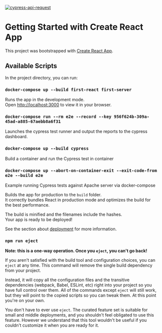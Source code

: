 [![cypress-api-request](https://img.shields.io/endpoint?url=https://dashboard.cypress.io/badge/detailed/yn1ycf/main&style=plastic&logo=cypress)](https://dashboard.cypress.io/projects/yn1ycf/runs)

# Getting Started with Create React App

This project was bootstrapped with [Create React App](https://github.com/facebook/create-react-app).

## Available Scripts

In the project directory, you can run:

### `docker-compose up --build first-react first-server`

Runs the app in the development mode.\
Open [http://localhost:3000](http://localhost:3000) to view it in your browser.

### `docker-compose run --rm e2e --record --key 956f624b-309a-45ad-a885-67aebb8a6f31`

Launches the cypress test runner and output the reports to the cypress dashboard.

### `docker-compose up --build cypress`

Build a container and run the Cypress test in container

### `docker-compose up --abort-on-container-exit --exit-code-from e2e --build e2e`

Example running Cypress tests against Apache server via docker-compose

Builds the app for production to the `build` folder.\
It correctly bundles React in production mode and optimizes the build for the best performance.

The build is minified and the filenames include the hashes.\
Your app is ready to be deployed!

See the section about [deployment](https://facebook.github.io/create-react-app/docs/deployment) for more information.

### `npm run eject`

**Note: this is a one-way operation. Once you `eject`, you can't go back!**

If you aren't satisfied with the build tool and configuration choices, you can `eject` at any time. This command will remove the single build dependency from your project.

Instead, it will copy all the configuration files and the transitive dependencies (webpack, Babel, ESLint, etc) right into your project so you have full control over them. All of the commands except `eject` will still work, but they will point to the copied scripts so you can tweak them. At this point you're on your own.

You don't have to ever use `eject`. The curated feature set is suitable for small and middle deployments, and you shouldn't feel obligated to use this feature. However we understand that this tool wouldn't be useful if you couldn't customize it when you are ready for it.
